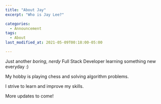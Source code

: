 ```yaml
---
title: "About Jay"
excerpt: "Who is Jay Lee?"

categories:
  - Announcement
tags:
  - About
last_modified_at: 2021-05-09T00:18:00-05:00

---
```



Just another *boring*, *nerdy* Full Stack Developer learning something new everyday :)

My hobby is playing chess and solving algorithm problems.

I strive to learn and improve my skills. 

More updates to come!